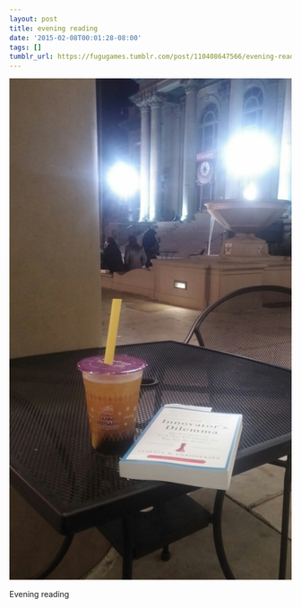 ```yaml
---
layout: post
title: evening reading
date: '2015-02-08T00:01:28-08:00'
tags: []
tumblr_url: https://fugugames.tumblr.com/post/110408647566/evening-reading
---
```

 ![](/tumblr_files/tumblr_njfsmglNd51tgne1po1_1280.jpg)  

Evening reading

